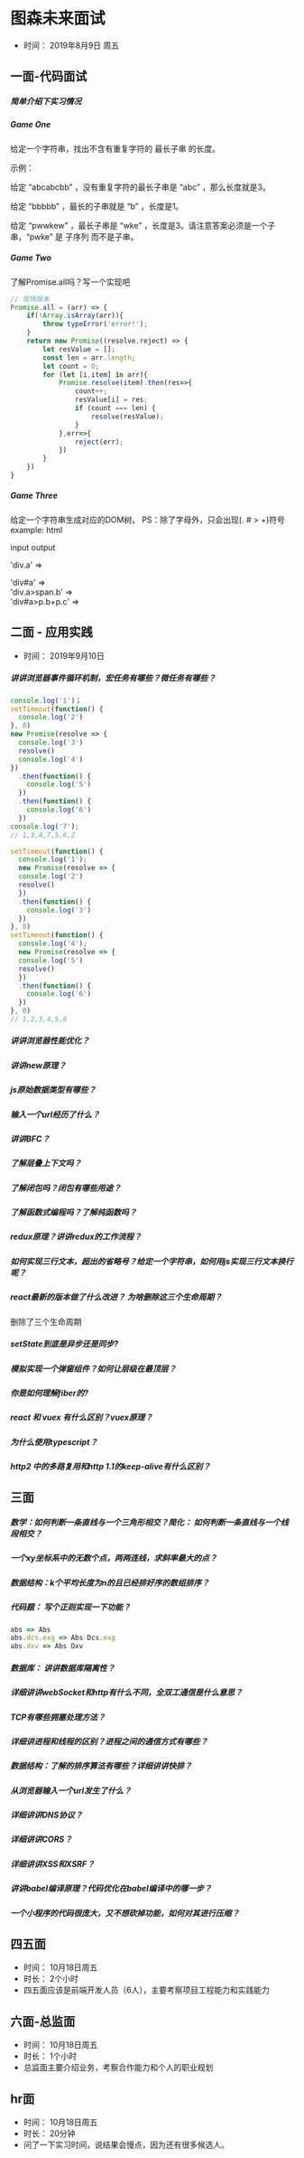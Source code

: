 # 图森未来面试
+ 时间： 2019年8月9日 周五

## 一面-代码面试

##### 简单介绍下实习情况

##### Game One

给定一个字符串，找出不含有重复字符的 最长子串 的长度。

示例：

给定 “abcabcbb” ，没有重复字符的最长子串是 “abc” ，那么长度就是3。

给定 “bbbbb” ，最长的子串就是 “b” ，长度是1。

给定 “pwwkew” ，最长子串是 “wke” ，长度是3。请注意答案必须是一个子串，“pwke” 是 子序列 而不是子串。

##### Game Two

了解Promise.all吗？写一个实现吧
```javascript
// 现场版本
Promise.all = (arr) => {
    if(!Array.isArray(arr)){
        throw typeError('error!');
    }
    return new Promise((resolve,reject) => {
        let resValue = [];
        const len = arr.length;
        let count = 0;
        for (let [i,item] in arr){
            Promise.resolve(item).then(res=>{
                count++;
                resValue[i] = res;
                if (count === len) {
                    resolve(resValue);
                }
            },err=>{
                reject(err);
            })
        }
    })
}
```

##### Game Three

给定一个字符串生成对应的DOM树。
PS：除了字母外，只会出现(. # > +)符号
example:
html

 input                 output
 
'div.a' =>        <div class="a"></div>
'div#a' =>        <div id="a"></div>
'div.a>span.b' =>  <div class="a"><span class="b"></span></div>
'div#a>p.b+p.c' => <div id="a">
                    <p class="b"></p>
                    <p class="c"></p>
                  </div>


## 二面 - 应用实践
+ 时间： 2019年9月10日

##### 讲讲浏览器事件循环机制，宏任务有哪些？微任务有哪些？
```javascript
console.log('1')；
setTimeout(function() {
  console.log('2')
}, 0)
new Promise(resolve => {
  console.log('3')
  resolve()
  console.log('4')
})
  .then(function() {
    console.log('5')
  })
  .then(function() {
    console.log('6')
  })
console.log('7');
// 1,3,4,7,5,6,2
``` 

```javascript
setTimeout(function() {
  console.log('1');
  new Promise(resolve => {
  console.log('2')
  resolve()
  })
  .then(function() {
    console.log('3')
  })
}, 0)
setTimeout(function() {
  console.log('4');
  new Promise(resolve => {
  console.log('5')
  resolve()
  })
  .then(function() {
    console.log('6')
  })
}, 0)
// 1,2,3,4,5,6
``` 

##### 讲讲浏览器性能优化？

##### 讲讲new原理？

##### js原始数据类型有哪些？

##### 输入一个url经历了什么？

##### 讲讲BFC？

##### 了解层叠上下文吗？

##### 了解闭包吗？闭包有哪些用途？

##### 了解函数式编程吗？了解纯函数吗？

##### redux原理？讲讲redux的工作流程？

##### 如何实现三行文本，超出的省略号？给定一个字符串，如何用js实现三行文本换行呢？

##### react最新的版本做了什么改进？ 为啥删除这三个生命周期？
删除了三个生命周期

##### setState到底是异步还是同步?

##### 模拟实现一个弹窗组件？如何让层级在最顶层？

##### 你是如何理解fiber的?

##### react 和 vuex 有什么区别？vuex原理？

##### 为什么使用typescript？

##### http2 中的多路复用和http 1.1的keep-alive有什么区别？


## 三面

##### 数学：如何判断一条直线与一个三角形相交？简化： 如何判断一条直线与一个线段相交？

##### 一个xy坐标系中的无数个点，两两连线，求斜率最大的点？

##### 数据结构：k个平均长度为n的且已经排好序的数组排序？

##### 代码题： 写个正则实现一下功能？
```javascript
abs => Abs
abs.dcs.exg => Abs Dcs.exg
abs.dxv => Abs Dxv
```

##### 数据库： 讲讲数据库隔离性？

##### 详细讲讲webSocket和http有什么不同，全双工通信是什么意思？

##### TCP有哪些拥塞处理方法？

##### 详细讲进程和线程的区别？进程之间的通信方式有哪些？

##### 数据结构：了解的排序算法有哪些？详细讲讲快排？

##### 从浏览器输入一个url发生了什么？

##### 详细讲讲DNS协议？

##### 详细讲讲CORS？

##### 详细讲讲XSS和XSRF？

##### 讲讲babel编译原理？代码优化在babel编译中的哪一步？

##### 一个小程序的代码很庞大，又不想砍掉功能，如何对其进行压缩？



## 四五面
+ 时间： 10月18日周五
+ 时长： 2个小时
+ 四五面应该是前端开发人员（6人），主要考察项目工程能力和实践能力

## 六面-总监面
+ 时间： 10月18日周五
+ 时长： 1个小时
+ 总监面主要介绍业务，考察合作能力和个人的职业规划

## hr面
+ 时间： 10月18日周五
+ 时长： 20分钟
+ 问了一下实习时间，说结果会慢点，因为还有很多候选人。


